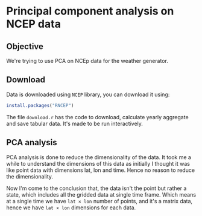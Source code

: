 # Principal component analysis on NCEP data

## Objective
We're trying to use PCA on NCEp data for the weather generator.

## Download 
Data is downloaded using `NCEP` library, you can download it using:

```R
install.packages("RNCEP")
```

The file `download.r` has the code to download, calculate yearly aggregate and save tabular data. It's made to be run interactively.

## PCA analysis

PCA analysis is done to reduce the dimensionality of the data. It took me a while to understand the dimensions of this data as initially I thought it was like point data with dimensions lat, lon and time. Hence no reason to reduce the dimensionality. 

Now I'm come to the conclusion that, the data isn't the point but rather a state, which includes all the gridded data at single time frame. Which means at a single time we have `lat × lon` number of points, and it's a matrix data, hence we have  `lat × lon` dimensions for each data.
